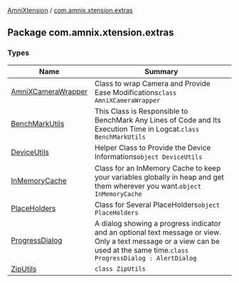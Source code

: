 [AmniXtension](../index.md) / [com.amnix.xtension.extras](./index.md)

## Package com.amnix.xtension.extras

### Types

| Name | Summary |
|---|---|
| [AmniXCameraWrapper](-amni-x-camera-wrapper/index.md) | Class to wrap Camera and Provide Ease Modifications`class AmniXCameraWrapper` |
| [BenchMarkUtils](-bench-mark-utils/index.md) | This Class is Responsible to BenchMark Any Lines of Code and Its Execution Time in Logcat.`class BenchMarkUtils` |
| [DeviceUtils](-device-utils/index.md) | Helper Class to Provide the Device Informations`object DeviceUtils` |
| [InMemoryCache](-in-memory-cache/index.md) | Class for an InMemory Cache to keep your variables globally in heap and get them wherever you want.`object InMemoryCache` |
| [PlaceHolders](-place-holders/index.md) | Class for Several PlaceHolders`object PlaceHolders` |
| [ProgressDialog](-progress-dialog/index.md) | A dialog showing a progress indicator and an optional text message or view. Only a text message or a view can be used at the same time.`class ProgressDialog : AlertDialog` |
| [ZipUtils](-zip-utils/index.md) | `class ZipUtils` |
